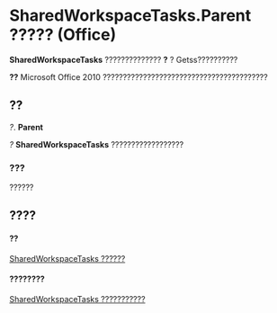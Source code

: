 
# SharedWorkspaceTasks.Parent ????? (Office)

 **SharedWorkspaceTasks** ?????????????? **?** ? Getss??????????


 **??**  Microsoft Office 2010 ?????????????????????????????????????????


## ??

 _?_. **Parent**

 _?_ **SharedWorkspaceTasks** ??????????????????


### ???

??????


## ????


#### ??


[SharedWorkspaceTasks ??????](de26341f-44d1-131e-1dbe-e31f3f68e312.md)
#### ????????


[SharedWorkspaceTasks ???????????](http://msdn.microsoft.com/library/6323d5c3-b1ed-af53-25e6-e97b22554699%28Office.15%29.aspx)